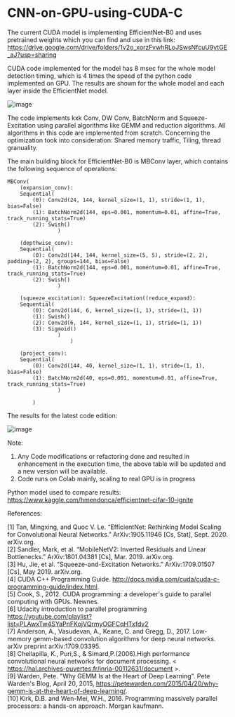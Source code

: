 # CNN-on-GPU-using-CUDA-C

The current CUDA model is implementing EfficientNet-B0 and uses pretrained weights which you can find and use in this link:
https://drive.google.com/drive/folders/1v2o_xorzFvwhRLoJSwsNfcuU9ytGE_aJ?usp=sharing

CUDA code implemented for the model has 8 msec for the whole model detection timing, which is 4 times the speed of the python code implemented on GPU. The results are shown for the whole model and each layer inside the EfficientNet model.


![image](https://user-images.githubusercontent.com/20490432/127180264-6928bbb2-de7b-477f-9cda-b5e273da9c81.png)


The code implements kxk Conv, DW Conv, BatchNorm and Squeeze-Excitation using parallel algorithms like GEMM and reduction algorithms. All algorithms in this code are implemented from scratch. Concerning the optimization took into consideration: Shared memory traffic, Tiling, thread granuality. 

The main building block for EfficientNet-B0 is MBConv layer, which contains the following sequence of operations:

	MBConv(
		(expansion_conv): 
		Sequential(
			(0): Conv2d(24, 144, kernel_size=(1, 1), stride=(1, 1), bias=False)
			(1): BatchNorm2d(144, eps=0.001, momentum=0.01, affine=True, track_running_stats=True)
			(2): Swish()
					)
					
		(depthwise_conv): 
		Sequential(
			(0): Conv2d(144, 144, kernel_size=(5, 5), stride=(2, 2), padding=(2, 2), groups=144, bias=False)
			(1): BatchNorm2d(144, eps=0.001, momentum=0.01, affine=True, track_running_stats=True)
			(2): Swish()
					)
     
		(squeeze_excitation): SqueezeExcitation((reduce_expand): 
		Sequential(
			(0): Conv2d(144, 6, kernel_size=(1, 1), stride=(1, 1))
			(1): Swish()
			(2): Conv2d(6, 144, kernel_size=(1, 1), stride=(1, 1))
			(3): Sigmoid()
					)
						)
						
		(project_conv): 
		Sequential(
			(0): Conv2d(144, 40, kernel_size=(1, 1), stride=(1, 1), bias=False)
			(1): BatchNorm2d(40, eps=0.001, momentum=0.01, affine=True, track_running_stats=True)
					)
					
			)
   
   
The results for the latest code edition: 

![image](https://drive.google.com/uc?export=view&id=1Nymz532z4F1H511pbAH4StuK_O5snHJd)

Note:      
1. Any Code modifications or refactoring done and resulted in enhancement in the execution time, the above table will be updated and a new version will be available.
2. Code runs on Colab mainly, scaling to real GPU is in progress
                               
Python model used to compare results:                
https://www.kaggle.com/hmendonca/efficientnet-cifar-10-ignite

References:

[1] Tan, Mingxing, and Quoc V. Le. “EfficientNet: Rethinking Model Scaling for Convolutional Neural Networks.” ArXiv:1905.11946 [Cs, Stat], Sept. 2020. arXiv.org.      
[2] Sandler, Mark, et al. “MobileNetV2: Inverted Residuals and Linear Bottlenecks.” ArXiv:1801.04381 [Cs], Mar. 2019. arXiv.org.        
[3] Hu, Jie, et al. “Squeeze-and-Excitation Networks.” ArXiv:1709.01507 [Cs], May 2019. arXiv.org.        
[4] CUDA C++ Programming Guide. http://docs.nvidia.com/cuda/cuda-c-programming-guide/index.html.              
[5] Cook, S., 2012. CUDA programming: a developer's guide to parallel computing with GPUs. Newnes.                       
[6] Udacity introduction to parallel programming https://youtube.com/playlist?list=PLAwxTw4SYaPnFKojVQrmyOGFCqHTxfdv2                         
[7] Anderson, A., Vasudevan, A., Keane, C. and Gregg, D., 2017. Low-memory gemm-based convolution algorithms for deep neural networks. arXiv preprint arXiv:1709.03395.        
[8] Chellapilla, K., Puri,S., & Simard,P.(2006).High performance convolutional neural networks for document processing.
	< https://hal.archives-ouvertes.fr/inria-00112631/document >.                                            
[9] Warden, Pete. "Why GEMM Is at the Heart of Deep Learning". Pete Warden's Blog, April 20, 2015, https://petewarden.com/2015/04/20/why-gemm-is-at-the-heart-of-deep-learning/.       
[10] Kirk, D.B. and Wen-Mei, W.H., 2016. Programming massively parallel processors: a hands-on approach. Morgan kaufmann.             
